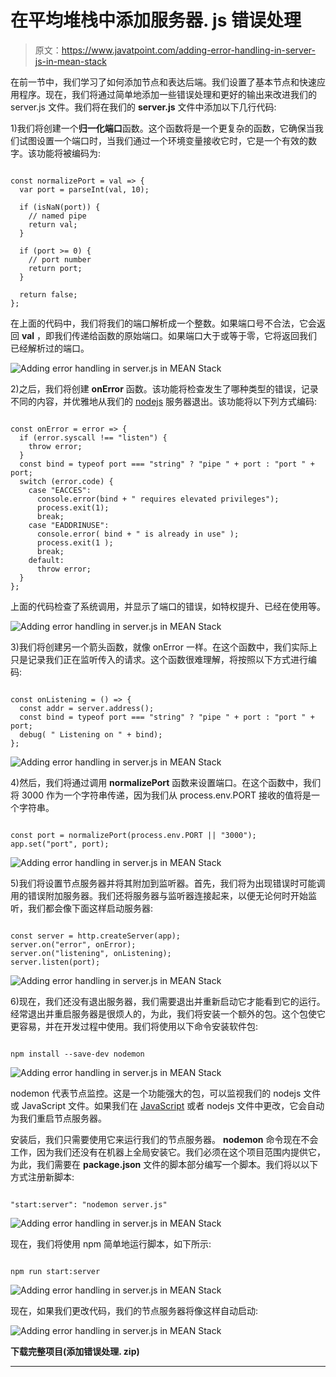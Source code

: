 # 在平均堆栈中添加服务器. js 错误处理

> 原文：<https://www.javatpoint.com/adding-error-handling-in-server-js-in-mean-stack>

在前一节中，我们学习了如何添加节点和表达后端。我们设置了基本节点和快速应用程序。现在，我们将通过简单地添加一些错误处理和更好的输出来改进我们的 server.js 文件。我们将在我们的 **server.js** 文件中添加以下几行代码:

1)我们将创建一个**归一化端口**函数。这个函数将是一个更复杂的函数，它确保当我们试图设置一个端口时，当我们通过一个环境变量接收它时，它是一个有效的数字。该功能将被编码为:

```

const normalizePort = val => {
  var port = parseInt(val, 10);

  if (isNaN(port)) {
    // named pipe
    return val;
  }

  if (port >= 0) {
    // port number
    return port;
  }

  return false;
};

```

在上面的代码中，我们将我们的端口解析成一个整数。如果端口号不合法，它会返回 **val** ，即我们传递给函数的原始端口。如果端口大于或等于零，它将返回我们已经解析过的端口。

![Adding error handling in server.js in MEAN Stack](img/d8691233cb6092365e6ab16eb20f52e9.png)

2)之后，我们将创建 **onError** 函数。该功能将检查发生了哪种类型的错误，记录不同的内容，并优雅地从我们的 [nodejs](https://www.javatpoint.com/nodejs-tutorial) 服务器退出。该功能将以下列方式编码:

```

const onError = error => {
  if (error.syscall !== "listen") {
    throw error;
  }
  const bind = typeof port === "string" ? "pipe " + port : "port " + port;
  switch (error.code) {
    case "EACCES":
      console.error(bind + " requires elevated privileges");
      process.exit(1);
      break;
    case "EADDRINUSE":
      console.error( bind + " is already in use" );
      process.exit(1 );
      break;
    default:
      throw error;
  }
};

```

上面的代码检查了系统调用，并显示了端口的错误，如特权提升、已经在使用等。

![Adding error handling in server.js in MEAN Stack](img/2733837b7c2c1f09fd98d604e66d3018.png)

3)我们将创建另一个箭头函数，就像 onError 一样。在这个函数中，我们实际上只是记录我们正在监听传入的请求。这个函数很难理解，将按照以下方式进行编码:

```

const onListening = () => {
  const addr = server.address();
  const bind = typeof port === "string" ? "pipe " + port : "port " + port;
  debug( " Listening on " + bind);
};

```

![Adding error handling in server.js in MEAN Stack](img/f3c3d3424b4075722a2040de9170e312.png)

4)然后，我们将通过调用 **normalizePort** 函数来设置端口。在这个函数中，我们将 3000 作为一个字符串传递，因为我们从 process.env.PORT 接收的值将是一个字符串。

```

const port = normalizePort(process.env.PORT || "3000");
app.set("port", port);

```

![Adding error handling in server.js in MEAN Stack](img/99deadbd12233b5d1f5ad3bb2f868fde.png)

5)我们将设置节点服务器并将其附加到监听器。首先，我们将为出现错误时可能调用的错误附加服务器。我们还将服务器与监听器连接起来，以便无论何时开始监听，我们都会像下面这样启动服务器:

```

const server = http.createServer(app);
server.on("error", onError);
server.on("listening", onListening);
server.listen(port);

```

![Adding error handling in server.js in MEAN Stack](img/3a21aca1ebdece427ffb44b34cf39982.png)

6)现在，我们还没有退出服务器，我们需要退出并重新启动它才能看到它的运行。经常退出并重启服务器是很烦人的，为此，我们将安装一个额外的包。这个包使它更容易，并在开发过程中使用。我们将使用以下命令安装软件包:

```

npm install --save-dev nodemon

```

![Adding error handling in server.js in MEAN Stack](img/eada700828ef0b7dc9ee3dda6508ec30.png)

nodemon 代表节点监控。这是一个功能强大的包，可以监视我们的 nodejs 文件或 JavaScript 文件。如果我们在 [JavaScript](https://www.javatpoint.com/javascript-tutorial) 或者 nodejs 文件中更改，它会自动为我们重启节点服务器。

安装后，我们只需要使用它来运行我们的节点服务器。 **nodemon** 命令现在不会工作，因为我们还没有在机器上全局安装它。我们必须在这个项目范围内提供它，为此，我们需要在 **package.json** 文件的脚本部分编写一个脚本。我们将以以下方式注册新脚本:

```

"start:server": "nodemon server.js"

```

![Adding error handling in server.js in MEAN Stack](img/c69f971d359ad7c74c9aeab50e4a42ec.png)

现在，我们将使用 npm 简单地运行脚本，如下所示:

```

npm run start:server

```

![Adding error handling in server.js in MEAN Stack](img/a051e758e8313a11e1ad956bffacc876.png)

现在，如果我们更改代码，我们的节点服务器将像这样自动启动:

![Adding error handling in server.js in MEAN Stack](img/a044541471da6362351c2f9a898a5f6d.png)

**下载完整项目(添加错误处理. zip)**

* * *